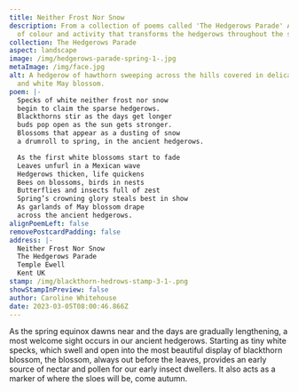 ```yaml
---
title: Neither Frost Nor Snow
description: From a collection of poems called 'The Hedgerows Parade' A carnival
  of colour and activity that transforms the hedgerows throughout the seasons.
collection: The Hedgerows Parade
aspect: landscape
image: /img/hedgerows-parade-spring-1-.jpg
metaImage: /img/face.jpg
alt: A hedgerow of hawthorn sweeping across the hills covered in delicate pink
  and white May blossom.
poem: |-
  Specks of white neither frost nor snow
  begin to claim the sparse hedgerows.
  Blackthorns stir as the days get longer
  buds pop open as the sun gets stronger.
  Blossoms that appear as a dusting of snow
  a drumroll to spring, in the ancient hedgerows.

  As the first white blossoms start to fade
  Leaves unfurl in a Mexican wave
  Hedgerows thicken, life quickens
  Bees on blossoms, birds in nests
  Butterflies and insects full of zest
  Spring’s crowning glory steals best in show
  As garlands of May blossom drape
  across the ancient hedgerows.
alignPoemLeft: false
removePostcardPadding: false
address: |-
  Neither Frost Nor Snow
  The Hedgerows Parade
  Temple Ewell 
  Kent UK
stamp: /img/blackthorn-hedrows-stamp-3-1-.png
showStampInPreview: false
author: Caroline Whitehouse
date: 2023-03-05T08:00:46.866Z
---
```

As the spring equinox dawns near and the days are gradually lengthening, a most welcome sight occurs in our ancient hedgerows. Starting as tiny white specks, which swell and open into the most beautiful display of blackthorn blossom, the blossom, always out before the leaves, provides an early source of nectar and pollen for our early insect dwellers. It also acts as a marker of where the sloes will be, come autumn.